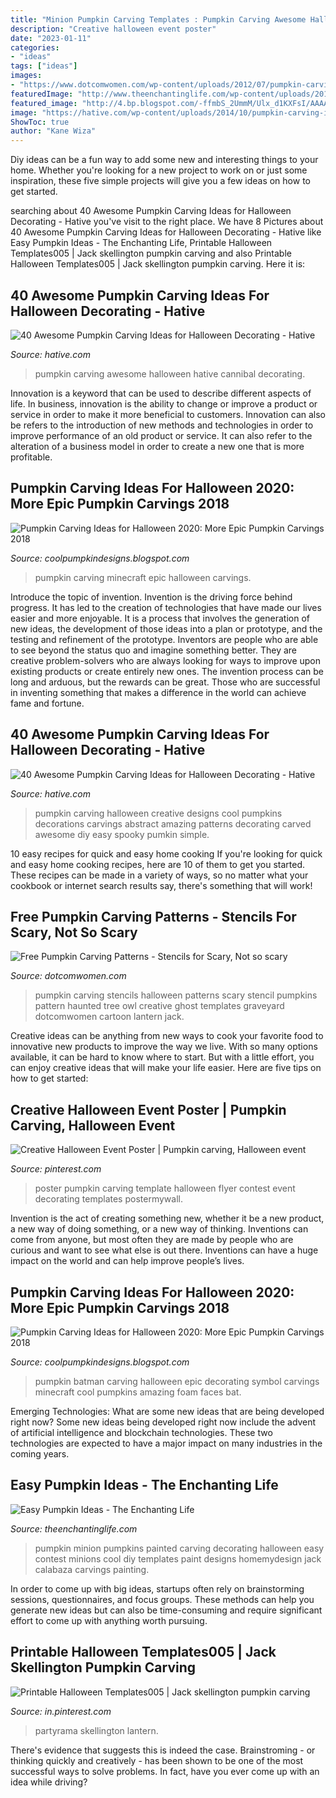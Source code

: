 ```yaml
---
title: "Minion Pumpkin Carving Templates : Pumpkin Carving Awesome Halloween Hative Cannibal Decorating"
description: "Creative halloween event poster"
date: "2023-01-11"
categories:
- "ideas"
tags: ["ideas"]
images:
- "https://www.dotcomwomen.com/wp-content/uploads/2012/07/pumpkin-carving-stencils.jpg"
featuredImage: "http://www.theenchantinglife.com/wp-content/uploads/2013/10/pumpkin-2.jpg"
featured_image: "http://4.bp.blogspot.com/-ffmbS_2UmmM/Ulx_d1KXFsI/AAAAAAAAItU/BfGPqN8bpZQ/s1600/d763da1bdd7a17c97c5b48c0e4f41027.jpg"
image: "https://hative.com/wp-content/uploads/2014/10/pumpkin-carving-ideas/17-cannibal-cute-pumpkin.jpg"
ShowToc: true
author: "Kane Wiza"
---
```



Diy ideas can be a fun way to add some new and interesting things to your home. Whether you're looking for a new project to work on or just some inspiration, these five simple projects will give you a few ideas on how to get started.

	

		
searching about 40 Awesome Pumpkin Carving Ideas for Halloween Decorating - Hative you've visit to the right place. We have 8 Pictures about 40 Awesome Pumpkin Carving Ideas for Halloween Decorating - Hative like Easy Pumpkin Ideas - The Enchanting Life, Printable Halloween Templates005 | Jack skellington pumpkin carving and also Printable Halloween Templates005 | Jack skellington pumpkin carving. Here it is:
		
    
## 40 Awesome Pumpkin Carving Ideas For Halloween Decorating - Hative

<img loading=lazy src="https://hative.com/wp-content/uploads/2014/10/pumpkin-carving-ideas/17-cannibal-cute-pumpkin.jpg" onerror="this.onerror=null;this.src='https://tse4.mm.bing.net/th?id=OIP.1evxGPVTYqoyC9hVnjMG-wHaIh&amp;pid=15.1';" alt="40 Awesome Pumpkin Carving Ideas for Halloween Decorating - Hative">

_Source: hative.com_

>pumpkin carving awesome halloween hative cannibal decorating. 

	

Innovation is a keyword that can be used to describe different aspects of life. In business, innovation is the ability to change or improve a product or service in order to make it more beneficial to customers. Innovation can also be refers to the introduction of new methods and technologies in order to improve performance of an old product or service. It can also refer to the alteration of a business model in order to create a new one that is more profitable.

    
## Pumpkin Carving Ideas For Halloween 2020: More Epic Pumpkin Carvings 2018

<img loading=lazy src="http://1.bp.blogspot.com/-VgXUHywjPTM/Ulx_dCkCZPI/AAAAAAAAIss/Ua7XaCtWHew/s1600/be0380c8e66a7abd1abec2ebe81c5244.jpg" onerror="this.onerror=null;this.src='https://tse1.mm.bing.net/th?id=OIP.iDGueewG1oig_Dg4BrIKhgHaIz&amp;pid=15.1';" alt="Pumpkin Carving Ideas for Halloween 2020: More Epic Pumpkin Carvings 2018">

_Source: coolpumpkindesigns.blogspot.com_

>pumpkin carving minecraft epic halloween carvings. 

	

Introduce the topic of invention.
Invention is the driving force behind progress. It has led to the creation of technologies that have made our lives easier and more enjoyable. It is a process that involves the generation of new ideas, the development of those ideas into a plan or prototype, and the testing and refinement of the prototype. Inventors are people who are able to see beyond the status quo and imagine something better. They are creative problem-solvers who are always looking for ways to improve upon existing products or create entirely new ones. The invention process can be long and arduous, but the rewards can be great. Those who are successful in inventing something that makes a difference in the world can achieve fame and fortune.

    
## 40 Awesome Pumpkin Carving Ideas For Halloween Decorating - Hative

<img loading=lazy src="https://hative.com/wp-content/uploads/2014/10/pumpkin-carving-ideas/19-abstract-pumpkin.jpg" onerror="this.onerror=null;this.src='https://tse1.mm.bing.net/th?id=OIP.4Qt5VOSelIm1VvZmVvHcnQHaKX&amp;pid=15.1';" alt="40 Awesome Pumpkin Carving Ideas for Halloween Decorating - Hative">

_Source: hative.com_

>pumpkin carving halloween creative designs cool pumpkins decorations carvings abstract amazing patterns decorating carved awesome diy easy spooky pumkin simple. 

	

10 easy recipes for quick and easy home cooking
If you're looking for quick and easy home cooking recipes, here are 10 of them to get you started. These recipes can be made in a variety of ways, so no matter what your cookbook or internet search results say, there's something that will work!

    
## Free Pumpkin Carving Patterns - Stencils For Scary, Not So Scary

<img loading=lazy src="https://www.dotcomwomen.com/wp-content/uploads/2012/07/pumpkin-carving-stencils.jpg" onerror="this.onerror=null;this.src='https://tse4.mm.bing.net/th?id=OIP.dIJK3G_23NgGBlTPWSVVswHaEC&amp;pid=15.1';" alt="Free Pumpkin Carving Patterns - Stencils for Scary, Not so scary">

_Source: dotcomwomen.com_

>pumpkin carving stencils halloween patterns scary stencil pumpkins pattern haunted tree owl creative ghost templates graveyard dotcomwomen cartoon lantern jack. 

	

Creative ideas can be anything from new ways to cook your favorite food to innovative new products to improve the way we live. With so many options available, it can be hard to know where to start. But with a little effort, you can enjoy creative ideas that will make your life easier. Here are five tips on how to get started: 

    
## Creative Halloween Event Poster | Pumpkin Carving, Halloween Event

<img loading=lazy src="https://i.pinimg.com/736x/8a/91/98/8a9198cf64323b1c82de92235dee4232.jpg" onerror="this.onerror=null;this.src='https://tse1.mm.bing.net/th?id=OIP.uzzkGGSmjz7VZrszZvOTBwHaLH&amp;pid=15.1';" alt="Creative Halloween Event Poster | Pumpkin carving, Halloween event">

_Source: pinterest.com_

>poster pumpkin carving template halloween flyer contest event decorating templates postermywall. 

	

Invention is the act of creating something new, whether it be a new product, a new way of doing something, or a new way of thinking. Inventions can come from anyone, but most often they are made by people who are curious and want to see what else is out there. Inventions can have a huge impact on the world and can help improve people’s lives.

    
## Pumpkin Carving Ideas For Halloween 2020: More Epic Pumpkin Carvings 2018

<img loading=lazy src="http://4.bp.blogspot.com/-ffmbS_2UmmM/Ulx_d1KXFsI/AAAAAAAAItU/BfGPqN8bpZQ/s1600/d763da1bdd7a17c97c5b48c0e4f41027.jpg" onerror="this.onerror=null;this.src='https://tse2.mm.bing.net/th?id=OIP.2YHwG7rcYWvqbf0BQ3bsXQHaHa&amp;pid=15.1';" alt="Pumpkin Carving Ideas for Halloween 2020: More Epic Pumpkin Carvings 2018">

_Source: coolpumpkindesigns.blogspot.com_

>pumpkin batman carving halloween epic decorating symbol carvings minecraft cool pumpkins amazing foam faces bat. 

	

Emerging Technologies: What are some new ideas that are being developed right now?
Some new ideas being developed right now include the advent of artificial intelligence and blockchain technologies. These two technologies are expected to have a major impact on many industries in the coming years.

    
## Easy Pumpkin Ideas - The Enchanting Life

<img loading=lazy src="http://www.theenchantinglife.com/wp-content/uploads/2013/10/pumpkin-2.jpg" onerror="this.onerror=null;this.src='https://tse4.mm.bing.net/th?id=OIP.PwDQX9q5yGfGWSlyE76eKgHaJ3&amp;pid=15.1';" alt="Easy Pumpkin Ideas - The Enchanting Life">

_Source: theenchantinglife.com_

>pumpkin minion pumpkins painted carving decorating halloween easy contest minions cool diy templates paint designs homemydesign jack calabaza carvings painting. 

	

In order to come up with big ideas, startups often rely on brainstorming sessions, questionnaires, and focus groups. These methods can help you generate new ideas but can also be time-consuming and require significant effort to come up with anything worth pursuing.

    
## Printable Halloween Templates005 | Jack Skellington Pumpkin Carving

<img loading=lazy src="https://i.pinimg.com/736x/15/7f/33/157f337bc9eca96e60fadbc4ea77a534.jpg" onerror="this.onerror=null;this.src='https://tse2.mm.bing.net/th?id=OIP.YD-VZLKiHc7HS0qnK-QO5wHaKe&amp;pid=15.1';" alt="Printable Halloween Templates005 | Jack skellington pumpkin carving">

_Source: in.pinterest.com_

>partyrama skellington lantern. 

	

There's evidence that suggests this is indeed the case. Brainstroming - or thinking quickly and creatively - has been shown to be one of the most successful ways to solve problems. In fact, have you ever come up with an idea while driving?

